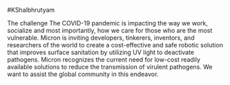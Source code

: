 

#KShalbhrutyam


The challenge The COVID-19 pandemic is impacting the way we work, socialize and most importantly, how we care for those who are the most vulnerable. Micron is inviting developers, tinkerers, inventors, and researchers of the world to create a cost-effective and safe robotic solution that improves surface sanitation by utilizing UV light to deactivate pathogens. Micron recognizes the current need for low-cost readily available solutions to reduce the transmission of virulent pathogens. We want to assist the global community in this endeavor.
